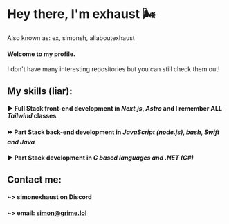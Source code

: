 
# Hey there, I'm exhaust 🌬️

Also known as: ex, simonsh, allaboutexhaust

#### Welcome to my profile.

I don't have many interesting repositories but you can still check them out!

## My skills (liar): 
#### ▶️ Full Stack front-end development in *Next.js*, *Astro* and I remember ALL *Tailwind* classes
#### ⏩ Part Stack back-end development in *JavaScript (node.js), bash, Swift and Java*
#### ▶️ Part Stack development in *C based languages and .NET (C#)*

## Contact me:
#### ~> simonexhaust on Discord
#### ~> email: simon@grime.lol
